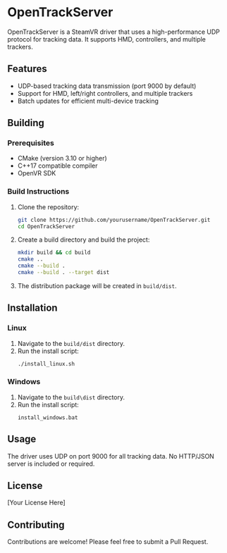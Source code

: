 # OpenTrackServer

OpenTrackServer is a SteamVR driver that uses a high-performance UDP protocol for tracking data. It supports HMD, controllers, and multiple trackers.

## Features

- UDP-based tracking data transmission (port 9000 by default)
- Support for HMD, left/right controllers, and multiple trackers
- Batch updates for efficient multi-device tracking

## Building

### Prerequisites

- CMake (version 3.10 or higher)
- C++17 compatible compiler
- OpenVR SDK

### Build Instructions

1. Clone the repository:
   ```bash
   git clone https://github.com/yourusername/OpenTrackServer.git
   cd OpenTrackServer
   ```

2. Create a build directory and build the project:
   ```bash
   mkdir build && cd build
   cmake ..
   cmake --build .
   cmake --build . --target dist
   ```

3. The distribution package will be created in `build/dist`.

## Installation

### Linux

1. Navigate to the `build/dist` directory.
2. Run the install script:
   ```bash
   ./install_linux.sh
   ```

### Windows

1. Navigate to the `build\dist` directory.
2. Run the install script:
   ```batch
   install_windows.bat
   ```

## Usage

The driver uses UDP on port 9000 for all tracking data. No HTTP/JSON server is included or required.

## License

[Your License Here]

## Contributing

Contributions are welcome! Please feel free to submit a Pull Request. 